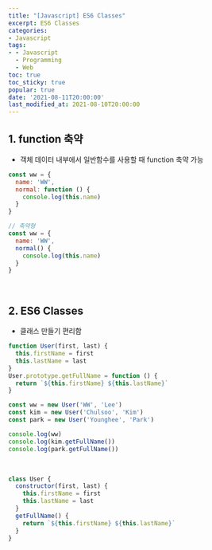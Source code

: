 ```yaml
---
title: "[Javascript] ES6 Classes"
excerpt: ES6 Classes
categories:
- Javascript
tags:
- - Javascript
  - Programming
  - Web
toc: true
toc_sticky: true
popular: true
date: '2021-08-11T20:00:00'
last_modified_at: 2021-08-10T20:00:00
---
```


## 1. function 축약

- 객체 데이터 내부에서 일반함수를 사용할 때 function 축약 가능

```javascript
const ww = {
  name: 'WW',
  normal: function () {
    console.log(this.name)
  }
}

// 축약형
const ww = {
  name: 'WW',
  normal() {
    console.log(this.name)
  }
}
```


<br>

## 2. ES6 Classes

- 클래스 만들기 편리함

```javascript
function User(first, last) {
  this.firstName = first
  this.lastName = last
}
User.prototype.getFullName = function () {
  return `${this.firstName} ${this.lastName}`
}

const ww = new User('WW', 'Lee')
const kim = new User('Chulsoo', 'Kim')
const park = new User('Younghee', 'Park')

console.log(ww)
console.log(kim.getFullName())
console.log(park.getFullName())
```


<br>

```javascript
class User {
  constructor(first, last) {
    this.firstName = first
    this.lastName = last
  }
  getFullName() {
    return `${this.firstName} ${this.lastName}`
  }
}
```